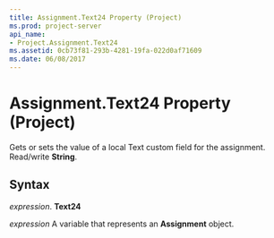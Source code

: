 ```yaml
---
title: Assignment.Text24 Property (Project)
ms.prod: project-server
api_name:
- Project.Assignment.Text24
ms.assetid: 0cb73f81-293b-4281-19fa-022d0af71609
ms.date: 06/08/2017
---
```



# Assignment.Text24 Property (Project)

Gets or sets the value of a local Text custom field for the assignment. Read/write **String**.


## Syntax

 _expression_. **Text24**

 _expression_ A variable that represents an **Assignment** object.


